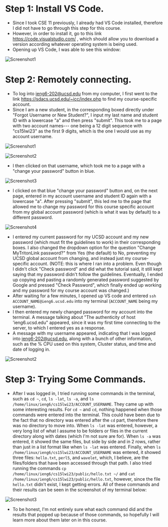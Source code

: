 # Step 1: Install VS Code.
   - Since I took CSE 11 previously, I already had VS Code installed, therefore I did not have to go through this step for this course. 
   - However, in order to install it, go to this link https://code.visualstudio.com/ , which should allow you to download a version according whatever operating system is being used.
   - Opening up VS Code, I was able to see this window:

![Screenshot1](https://user-images.githubusercontent.com/122498397/212212561-e6c64a37-35b2-46f0-b615-c6d7098efc22.jpg)

# Step 2: Remotely connecting.
   - To log into ieng6-202@ucsd.edu from my computer, I first went to the link https://sdacs.ucsd.edu/~icc/index.php to find my course-specific account.
   - Since I am a new student, in the corresponding boxed directly under "Forgot Username or New Student?", I input my last name and student ID with a lowercase "a" and then press "submit". This took me to a page with two account names--- one being a 12 digit sequence with "cs15lwi23" as the first 9 digits, which is the one I would use as my account username.

![Screenshot1](https://user-images.githubusercontent.com/122498397/212271877-eb881d4b-0c8b-42c8-adda-e0593aebb6a0.jpg)

![Screenshot2](https://user-images.githubusercontent.com/122498397/212271914-4e0c0de4-0628-45cd-a164-a28a699191ca.jpg)

   - I then clicked on that username, which took me to a page with a "change your password" button in blue.

![Screenshot3](https://user-images.githubusercontent.com/122498397/212271949-7a6c7d7b-1a98-4646-bf5f-8be65b5cfb40.jpg)

   - I clicked on that blue "change your password" button and, on the next page, entered in my account username and student ID again with a lowercase "a". After pressing "submit", this led me to the page that allowed me to change my password for this course specific account from my global account password (which is what it was by default) to a different password.

![Screenshot4](https://user-images.githubusercontent.com/122498397/212271989-d64a7ad8-d5ab-4972-945b-e95caa5c4970.jpg)

   - I entered my current password for my UCSD account and my new password (which must fit the guidelines to work) in their corresponding boxes. I also changed the dropdown option for the question "Change MyTritonLink password?" from Yes (the default) to No, preventing my UCSD global account from changing, and instead just my course-specific account. (NOTE: this is where I ran into a problem. Even though I didn't click "Check password" and did what the tutorial said, it still kept saying that my password didn't follow the guidelines. Eventually, I ended up copying and pasting a randomly generated password suggested by Google and pressed "Check Password", which finally ended up working and my password for my course account was changed.)
   - After waiting for a few minutes, I opened up VS code and entered `ssh ACCOUNT_NAME@ieng6.ucsd.edu` into my terminal (`ACCOUNT_NAME` being my username).
   - I then entered my newly changed password for my account into the terminal. A message talking about "The authenticity of host 'ieng6.ucsd.edu" appeared, since it was my first time  connecting to the server, to which I entered yes as a response.
   - A message with my username appeared, indicating that I was logged into ieng6-202@ucsd.edu, along with a bunch of other information, such as the % CPU used on this system, Cluster status, and time and date of logging in.

![Screenshot2](https://user-images.githubusercontent.com/122498397/212212940-ddbc4098-235f-4bc8-bae1-6e77c7fbd6bd.jpg)

# Step 3: Trying Some Commands.
  - After I was logged in, I tried running some commands in the terminal, such as `cd ~`, `cd`, `ls -lat`, `ls -a`, and `ls /home/linux/ieng6/cs15lwi23/ACCOUNT_USERNAME`. They came up with some interesting results. For `cd ~` and `cd`, nothing happened when those commands were entered into the terminal. This could have been due to the fact that no directory was entered after the `cd` part, therefore there was no directory to move into. When `ls -lat` was entered, however, a very long list of what I assume to be folders or files in the current directory along with dates (which I'm not sure are for). When `ls -a` was entered, it showed the same files, but side by side and in 2 rows, rather than just in a list format like when `ls -lat` was entered. Finally, when `ls /home/linux/ieng6/cs15lwi23/ACCOUNT_USERNAME` was entered, it showed three files: `hello.txt`, `perl5`, and `wavelet`, which, I believe, are the files/folders that have been accessed through that path. I also tried running the commands `cp /home/linux/ieng6/cs15lwi23/public/hello.txt ~/` and `cat /home/linux/ieng6/cs15lwi23/public/hello.txt`, however, since the file `hello.txt` didn't exist, I kept getting errors. All of these commands and their results can be seen in the screenshot of my terminal below:

![Screenshot3](https://user-images.githubusercontent.com/122498397/212213007-2f18722b-32b5-445e-911e-d0c1540dba5f.jpg)

  - To be honest, I'm not entirely sure what each command did and the results that popped up because of those commands, so hopefully I will learn more about them later on in this course.

